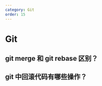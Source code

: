 ```yaml
---
category: Git
order: 15
---
```

<script setup>
import NavHead from "../components/NavHead.vue";
</script>
<nav-head link="/posts/article/前端面试题合集/read.html">
</nav-head>

# Git


## git merge 和 git rebase 区别？

## git 中回滚代码有哪些操作？

